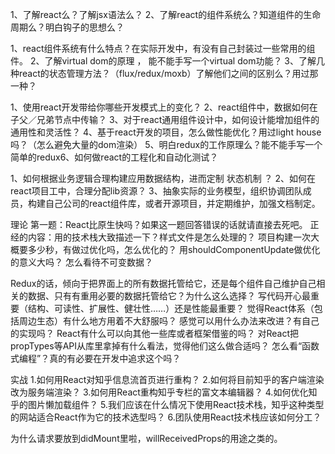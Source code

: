 1、了解react么？了解jsx语法么？
2、了解react的组件系统么？知道组件的生命周期么？明白钩子的思想么？


1、react组件系统有什么特点？在实际开发中，有没有自己封装过一些常用的组件。
2、了解virtual dom的原理 ， 能不能手写一个virtual dom功能？
3、了解几种react的状态管理方法？（flux/redux/moxb）了解他们之间的区别么？用过那一种？




1、使用react开发带给你哪些开发模式上的变化？
2、react组件中，数据如何在子父／兄弟节点中传输？
3、对于react通用组件设计中，如何设计能增加组件的通用性和灵活性？
4、基于react开发的项目，怎么做性能优化？用过light house吗？（怎么避免大量的dom渲染）
5、明白redux的工作原理么？能不能手写一个简单的redux6、如何做react的工程化和自动化测试？



1、如何根据业务逻辑合理构建应用数据结构，进而定制 状态机制 ？
2、如何在react项目工中，合理分配lib资源？
3、抽象实际的业务模型，组织协调团队成员，构建自己公司的react组件库，或者开源项目，并定期维护，加强文档制定。






理论
第一题：React比原生快吗？如果这一题回答错误的话就请直接去死吧。
正经的内容：用的技术栈大致描述一下？样式文件是怎么处理的？
项目构建一次大概要多少秒，有做过优化吗，怎么优化的？
用shouldComponentUpdate做优化的意义大吗？
怎么看待不可变数据？


Redux的话，倾向于把界面上的所有数据托管给它，还是每个组件自己维护自己相关的数据、只有有重用必要的数据托管给它？为什么这么选择？
写代码开心最重要（结构、可读性、扩展性、健壮性……）还是性能最重要？
觉得React体系（包括周边生态）有什么地方用着不大舒服吗？
感觉可以用什么办法来改进？有自己的实现吗？
React有什么可以向其他一些库或者框架借鉴的吗？
对React把propTypes等API从库里拿掉有什么看法，觉得他们这么做合适吗？
怎么看“函数式编程”？真的有必要在开发中追求这个吗？



实战
1.如何用React对知乎信息流首页进行重构？
2.如何将目前知乎的客户端渲染改为服务端渲染？
3.如何用React重构知乎专栏的富文本编辑器？
4.如何优化知乎的图片懒加载组件？
5.我们应该在什么情况下使用React技术栈，知乎这种类型的网站适合React作为它的技术选型吗？
6.团队使用React技术栈应该如何分工？


为什么请求要放到didMount里啦，willReceivedProps的用途之类的。











